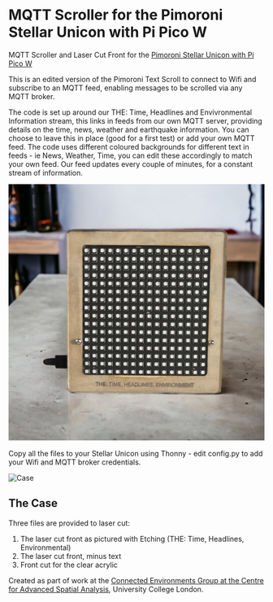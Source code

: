 # MQTT Scroller for the Pimoroni Stellar Unicon with Pi Pico W

MQTT Scroller and Laser Cut Front for the 
[Pimoroni Stellar Unicon with Pi Pico W](https://shop.pimoroni.com/products/space-unicorns?variant=40842632953939)

This is an edited version of the Pimoroni Text Scroll to connect to Wifi and subscribe to an MQTT feed, enabling messages to be scrolled via any MQTT broker. 

The code is set up around our THE: Time, Headlines and Envivronmental Information stream, this links in feeds from our own MQTT server, providing details on the time, news, weather and earthquake information. You can choose to leave this in place (good for a first test) or add your own MQTT feed. The code uses different coloured backgrounds for different text in feeds - ie News, Weather, Time, you can edit these accordingly to match your own feed. Our feed updates every couple of minutes, for a constant stream of information.

![Screen](https://github.com/ucl-casa-ce/Stellar-Unicorn-MQTT-Scroller/blob/main/StellarUnicornMQTT.png)

Copy all the files to your Stellar Unicon using Thonny - edit config.py to add your Wifi and MQTT broker credentials.

![Case](https://www.digitalurban.org/wp-content/uploads/2023/08/StellarParts.jpg)

## The Case

Three files are provided to laser cut:

1) The laser cut front as pictured with Etching (THE: Time, Headlines, Environmental)
2) The laser cut front, minus text
3) Front cut for the clear acrylic

Created as part of work at the [Connected Environments Group at the Centre for Advanced Spatial Analysis](https://connected-environments.org/), University College London.

